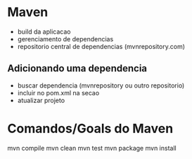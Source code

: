 # Maven
- build da aplicacao
- gerenciamento de dependencias
- repositorio central de dependencias (mvnrepository.com)

## Adicionando uma dependencia
- buscar dependencia (mvnrepository ou outro repositorio)
- incluir no pom.xml na secao <dependencies>
- atualizar projeto

# Comandos/Goals do Maven
mvn compile
mvn clean
mvn test
mvn package
mvn install